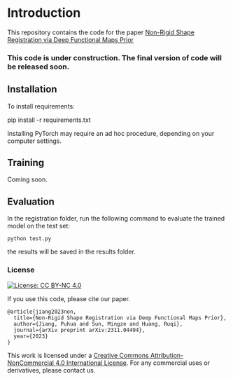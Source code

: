

# Introduction

This repository contains the code for the paper [Non-Rigid Shape Registration via Deep Functional Maps Prior](https://deepfunctionalregistration.github.io/)


### This code is under construction. The final version of code will be released soon.


## Installation
To install requirements:

pip install -r requirements.txt

Installing PyTorch may require an ad hoc procedure, depending on your computer settings.

## Training

Coming soon.

## Evaluation
In the registration folder, run the following command to evaluate the trained model on the test set:
```eval
python test.py
```
the results will be saved in the results folder.

### License
[![License: CC BY-NC 4.0](https://img.shields.io/badge/License-CC%20BY--NC%204.0-lightgrey.svg)](https://creativecommons.org/licenses/by-nc/4.0/)

If you use this code, please cite our paper.

```
@article{jiang2023non,
  title={Non-Rigid Shape Registration via Deep Functional Maps Prior},
  author={Jiang, Puhua and Sun, Mingze and Huang, Ruqi},
  journal={arXiv preprint arXiv:2311.04494},
  year={2023}
}
```

This work is licensed under a [Creative Commons Attribution-NonCommercial 4.0 International License](http://creativecommons.org/licenses/by-nc/4.0/). 
For any commercial uses or derivatives, please contact us.